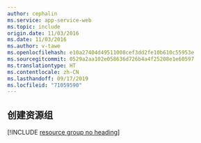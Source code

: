 ```yaml
---
author: cephalin
ms.service: app-service-web
ms.topic: include
origin.date: 11/03/2016
ms.date: 11/03/2016
ms.author: v-tawe
ms.openlocfilehash: e10a27404d49511008cef3dd2fe10b610c55953e
ms.sourcegitcommit: 0529a2aa102e058636d726b4a4f25208e1e60597
ms.translationtype: HT
ms.contentlocale: zh-CN
ms.lasthandoff: 09/17/2019
ms.locfileid: "71059590"
---
```

## <a name="create-a-resource-group"></a>创建资源组

[!INCLUDE [resource group no heading](app-service-web-create-resource-group-no-h-scus.md)]